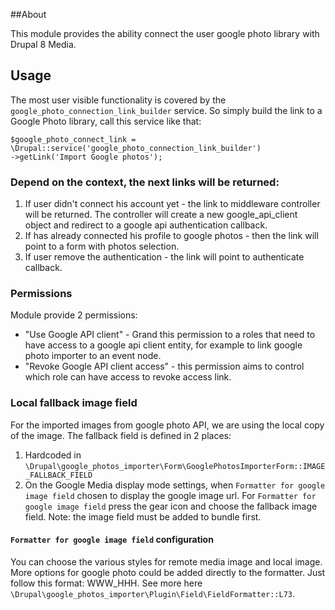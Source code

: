 ##About

This module provides the ability connect the user google photo library with
Drupal 8 Media.

## Usage

The most user visible functionality is covered by the
`google_photo_connection_link_builder` service.
So simply build the link to a Google Photo library, call this service like that:

```
$google_photo_connect_link =
\Drupal::service('google_photo_connection_link_builder')
->getLink('Import Google photos');
```

### Depend on the context, the next links will be returned:
1. If user didn't connect his account yet - the link to middleware controller
   will be returned. The controller will create a new google_api_client object
   and redirect to a google api authentication callback.
2. If has already connected his profile to google photos - then the link will
   point to a form with photos selection.
3. If user remove the authentication - the link will point to authenticate
   callback.

### Permissions
Module provide 2 permissions:
- "Use Google API client" - Grand this permission to a roles that need
  to have access to a google api client entity, for example to link
  google photo importer to an event node.
- "Revoke Google API client access" - this permission aims to control
  which role can have access to revoke access link.

### Local fallback image field
For the imported images from google photo API, we are using the local
copy of the image. The fallback field is defined in 2 places:
1. Hardcoded in
   `\Drupal\google_photos_importer\Form\GooglePhotosImporterForm::IMAGE_FALLBACK_FIELD`
2. On the Google Media display mode settings, when
`Formatter for google image field` chosen to display the google image url.
For `Formatter for google image field` press the gear  icon and choose
the  fallback image field.
Note: the image field must be added to bundle first.

#### `Formatter for google image field` configuration
You can choose the various styles for remote media image and local image.
More options for google photo could be added directly to the formatter.
Just follow this format: WWW_HHH.
See more here `\Drupal\google_photos_importer\Plugin\Field\FieldFormatter::L73`.
